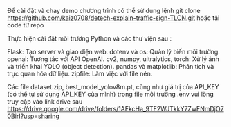 Để cài đặt và chạy demo chương trình có thể sử dụng lệnh git clone https://github.com/kaiz0708/detech-explain-traffic-sign-TLCN.git hoặc tải code từ repo 

Thực hiện cài đặt môi trường Python và các thư viện sau : 

Flask: Tạo server và giao diện web.
dotenv và os: Quản lý biến môi trường.
openai: Tương tác với API OpenAI.
cv2, numpy, ultralytics, torch: Xử lý ảnh và triển khai YOLO (object detection).
pandas và matplotlib: Phân tích và trực quan hóa dữ liệu.
zipfile: Làm việc với file nén.

Các file dataset.zip, best_model_yolov8m.pt, cũng như giá trị của API_KEY (có thể tự sử dụng API_KEY của mình) trong file môi trường .env vui lòng truy cập vào link drive sau https://drive.google.com/drive/folders/1AFkcHa_9TF2WJTkkY7ZwFNmDjO70BirI?usp=sharing 

